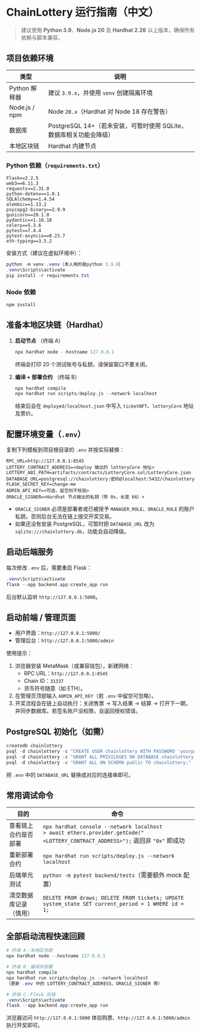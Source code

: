 # ChainLottery 运行指南（中文）

> 建议使用 **Python 3.9**、**Node.js 20** 及 **Hardhat 2.26** 以上版本，确保所有依赖与脚本兼容。

## 项目依赖环境

| 类型 | 说明 |
| --- | --- |
| Python 解释器 | 建议 `3.9.x`，并使用 `venv` 创建隔离环境 |
| Node.js / npm | Node `20.x`（Hardhat 对 Node 18 存在警告） |
| 数据库 | PostgreSQL 14+（若未安装，可暂时使用 SQLite，数据库相关功能会降级） |
| 本地区块链 | Hardhat 内建节点 |

### Python 依赖（`requirements.txt`）

```
Flask==2.2.5
web3==6.11.3
requests==2.31.0
python-dotenv==1.0.1
SQLAlchemy==1.4.54
alembic==1.13.2
psycopg2-binary==2.9.9
gunicorn==20.1.0
pydantic==1.10.18
celery==5.3.6
pytest==7.4.4
pytest-asyncio==0.23.7
eth-typing==3.5.2
```

安装方式（建议在虚拟环境中）：

```powershell
python -m venv .venv（本人用的是python 3.9.8）
.venv\Scripts\activate
pip install -r requirements.txt
```

### Node 依赖

```powershell
npm install
```

## 准备本地区块链（Hardhat）

1. **启动节点** （终端 A）  
   ```powershell
   npx hardhat node --hostname 127.0.0.1
   ```
   终端会打印 20 个测试账号与私钥，请保留窗口不要关闭。

2. **编译 + 部署合约** （终端 B）  
   ```powershell
   npx hardhat compile
   npx hardhat run scripts/deploy.js --network localhost
   ```
   结束后会在 `deployed/localhost.json` 中写入 `ticketNFT`、`lotteryCore` 地址及票价。

## 配置环境变量（`.env`）

复制下列模板到项目根目录的 `.env` 并按实际替换：

```
RPC_URL=http://127.0.0.1:8545
LOTTERY_CONTRACT_ADDRESS=<deploy 输出的 lotteryCore 地址>
LOTTERY_ABI_PATH=artifacts/contracts/LotteryCore.sol/LotteryCore.json
DATABASE_URL=postgresql://chainlottery:密码@localhost:5432/chainlottery
FLASK_SECRET_KEY=change-me
ADMIN_API_KEY=<可选，留空则不校验>
ORACLE_SIGNER=<Hardhat 节点输出的私钥（带 0x，长度 66）>
```

- `ORACLE_SIGNER` 必须是部署者或已被授予 `MANAGER_ROLE`、`ORACLE_ROLE` 的账户私钥，否则后台无法在链上提交开奖交易。
- 如果还没有安装 PostgreSQL，可暂时把 `DATABASE_URL` 改为 `sqlite:///chainlottery.db`，功能会自动降级。

## 启动后端服务

每次修改 `.env` 后，需要重启 Flask：

```powershell
.venv\Scripts\activate
flask --app backend.app:create_app run
```

后台默认监听 `http://127.0.0.1:5000`。

## 启动前端 / 管理页面

- 用户界面：`http://127.0.0.1:5000/`
- 管理后台：`http://127.0.0.1:5000/admin`

使用提示：

1. 浏览器安装 MetaMask（或兼容钱包），新建网络：
   - RPC URL：`http://127.0.0.1:8545`
   - Chain ID：`31337`
   - 货币符号随意（如 ETH）。
2. 在管理页顶部输入 `ADMIN_API_KEY`（若 `.env` 中留空可忽略）。
3. 开奖流程会在链上自动执行：关闭售票 → 写入结果 → 结算 → 打开下一期，并同步数据库。若签名账户没权限，会返回授权错误。

## PostgreSQL 初始化（如需）

```powershell
createdb chainlottery
psql -d chainlottery -c "CREATE USER chainlottery WITH PASSWORD 'yourpassword';"
psql -d chainlottery -c "GRANT ALL PRIVILEGES ON DATABASE chainlottery TO chainlottery;"
psql -d chainlottery -c "GRANT ALL ON SCHEMA public TO chainlottery;"
```
把 `.env` 中的 `DATABASE_URL` 替换成对应的连接串即可。

## 常用调试命令

| 目的 | 命令 |
| --- | --- |
| 查看链上合约是否部署 | `npx hardhat console --network localhost` <br>`> await ethers.provider.getCode("<LOTTERY_CONTRACT_ADDRESS>");` 返回非 `"0x"` 即成功 |
| 重新部署合约 | `npx hardhat run scripts/deploy.js --network localhost` |
| 后端单元测试 | `python -m pytest backend/tests`（需要额外 mock 配置） |
| 清空数据库记录（慎用） | `DELETE FROM draws; DELETE FROM tickets; UPDATE system_state SET current_period = 1 WHERE id = 1;` |

## 全部启动流程快速回顾

```powershell
# 终端 A：本地区块链
npx hardhat node --hostname 127.0.0.1

# 终端 B：编译并部署
npx hardhat compile
npx hardhat run scripts/deploy.js --network localhost
（更新 .env 中的 LOTTERY_CONTRACT_ADDRESS、ORACLE_SIGNER 等）

# 终端 C：Flask 后端
.venv\Scripts\activate
flask --app backend.app:create_app run
```

浏览器访问 `http://127.0.0.1:5000` 体验购票、`http://127.0.0.1:5000/admin` 执行开奖即可。
